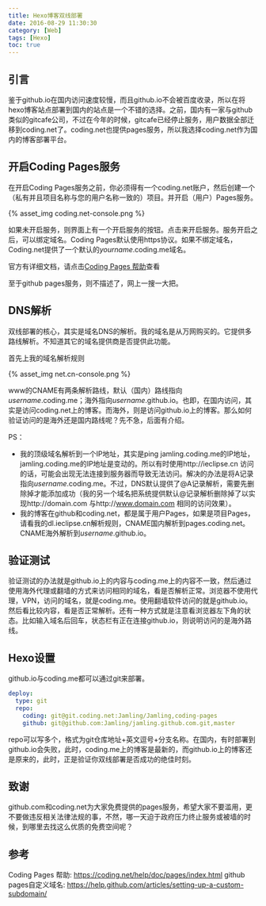 ```yaml
---
title: Hexo博客双线部署
date: 2016-08-29 11:30:30
category: [Web]
tags: [Hexo]
toc: true
---
```


## 引言

鉴于github.io在国内访问速度较慢，而且github.io不会被百度收录，所以在将hexo博客站点部署到国内的站点是一个不错的选择。之前，国内有一家与github类似的gitcafe公司，不过在今年的时候，gitcafe已经停止服务，用户数据全部迁移到coding.net了。coding.net也提供pages服务，所以我选择coding.net作为国内的博客部署平台。

## 开启Coding Pages服务

在开启Coding Pages服务之前，你必须得有一个coding.net账户，然后创建一个（私有并且项目名称与您的用户名称一致的）项目。并开启（用户）Pages服务。

{% asset_img coding.net-console.png %}

如果未开启服务，则界面上有一个开启服务的按钮。点击来开启服务。服务开启之后，可以绑定域名。Coding Pages默认使用https协议。如果不绑定域名，Coding.net提供了一个默认的<var>yourname</var>.coding.me域名。

官方有详细文档，请点击[Coding Pages 帮助]查看

至于github pages服务，则不描述了，网上一搜一大把。

## DNS解析

双线部署的核心，其实是域名DNS的解析。我的域名是从万网购买的。它提供多路线解析。不知道其它的域名提供商是否提供此功能。

首先上我的域名解析规则

{% asset_img net.cn-console.png %}

www的CNAME有两条解析路线，默认（国内）路线指向<var>username</var>.coding.me；海外指向<var>username</var>.github.io。也即，在国内访问，其实是访问coding.net上的博客。而海外，则是访问github.io上的博客。那么如何验证访问的是海外还是国内路线呢？先不急，后面有介绍。

PS：
- 我的顶级域名解析到一个IP地址，其实是ping jamling.coding.me的IP地址，jamling.coding.me的IP地址是变动的。所以有时使用http://ieclipse.cn 访问的话，可能会出现无法连接到服务器而导致无法访问。解决的办法是将A记录指向<var>username</var>.coding.me。不过，DNS默认提供了@A记录解析，需要先删除掉才能添加成功（我的另一个域名把系统提供默认@记录解析删除掉了以实现http://domain.com 与http://www.domain.com 相同的访问效果）。
- 我的博客在github和coding.net，都是属于用户Pages，如果是项目Pages，请看我的dl.ieclipse.cn解析规则，CNAME国内解析到pages.coding.net。CNAME海外解析到<var>username</var>.github.io。

## 验证测试
验证测试的办法就是github.io上的内容与coding.me上的内容不一致，然后通过使用海外代理或翻墙的方式来访问相同的域名，看是否解析正常。浏览器不使用代理，VPN，访问的域名，就是coding.me。使用翻墙软件访问的就是github.io。然后看比较内容，看是否正常解析。还有一种方式就是注意看浏览器左下角的状态。比如输入域名后回车，状态栏有正在连接github.io，则说明访问的是海外路线。

## Hexo设置

github.io与coding.me都可以通过git来部署。

```yaml _config.yml
deploy:
  type: git
  repo: 
    coding: git@git.coding.net:Jamling/Jamling,coding-pages
    github: git@github.com:Jamling/jamling.github.com.git,master
```

repo可以写多个，格式为git仓库地址+英文逗号+分支名称。在国内，有时部署到github.io会失败，此时，coding.me上的博客是最新的，而github.io上的博客还是原来的，此时，正是验证你双线部署是否成功的绝佳时刻。

## 致谢
github.com和coding.net为大家免费提供的pages服务，希望大家不要滥用，更不要做违反相关法律法规的事，不然，哪一天迫于政府压力终止服务或被墙的时候，到哪里去找这么优质的免费空间呢？

## 参考
Coding Pages 帮助: https://coding.net/help/doc/pages/index.html
github pages自定义域名: https://help.github.com/articles/setting-up-a-custom-subdomain/

[Hexo]: https://hexo.io
[Nova]: http://github.com/Jamling/hexo-theme-nova
[Coding Pages 帮助]: https://coding.net/help/doc/pages/index.html
